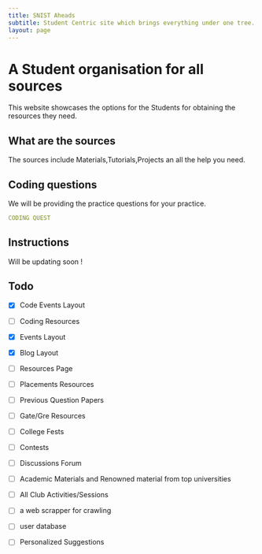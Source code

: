```yaml
---
title: SNIST Aheads
subtitle: Student Centric site which brings everything under one tree.
layout: page
---
```


# A Student organisation for all sources 

This website showcases the options for the Students for obtaining the resources they need.

## What are the sources 

The sources include Materials,Tutorials,Projects an all the help you need.

## Coding questions

We will be providing the practice questions for your practice.
```yml
CODING QUEST
```

## Instructions

Will be updating soon !

## Todo
- [X] Code Events Layout
- [ ] Coding Resources
- [X] Events Layout
- [X] Blog Layout
- [ ] Resources Page
- [ ] Placements Resources
- [ ] Previous Question Papers
- [ ] Gate/Gre Resources
- [ ] College Fests
- [ ] Contests
- [ ] Discussions Forum
- [ ] Academic Materials and Renowned material from top universities
- [ ] All Club Activities/Sessions
- [ ] a web scrapper for crawling
- [ ] user database
- [ ] Personalized Suggestions

